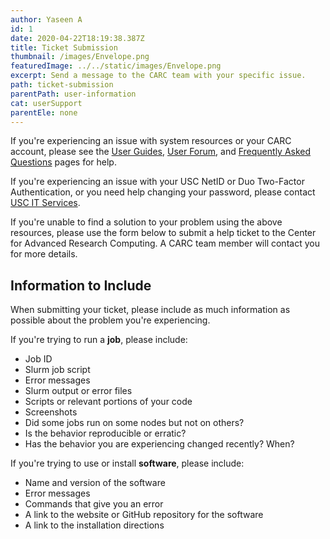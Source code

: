 ```yaml
---
author: Yaseen A
id: 1
date: 2020-04-22T18:19:38.387Z
title: Ticket Submission
thumbnail: /images/Envelope.png
featuredImage: ../../static/images/Envelope.png
excerpt: Send a message to the CARC team with your specific issue.
path: ticket-submission
parentPath: user-information
cat: userSupport
parentEle: none
---
```



If you're experiencing an issue with system resources or your CARC account, please see the [User Guides](https://CARC-dev.usc.edu/user-information/user-guides), [User Forum](https://hpc-discourse.usc.edu/categories), and [Frequently Asked Questions](https://CARC-dev.usc.edu/user-information/frequently-asked-questions) pages for help.

If you're experiencing an issue with your USC NetID or Duo Two-Factor Authentication, or you need help changing your password, please contact [USC IT Services](https://itservices.usc.edu/self-help/).

If you're unable to find a solution to your problem using the above resources, please use the form below to submit a help ticket to the Center for Advanced Research Computing. A CARC team member will contact you for more details.

## Information to Include

When submitting your ticket, please include as much information as possible about the problem you're experiencing.

If you're trying to run a **job**, please include:

 - Job ID
 - Slurm job script
 - Error messages
 - Slurm output or error files
 - Scripts or relevant portions of your code
 - Screenshots
 - Did some jobs run on some nodes but not on others?
 - Is the behavior reproducible or erratic?
 - Has the behavior you are experiencing changed recently? When?

If you're trying to use or install **software**, please include:

 - Name and version of the software
 - Error messages
 - Commands that give you an error
 - A link to the website or GitHub repository for the software
 - A link to the installation directions
